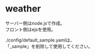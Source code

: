 # weather
サーバー側はnode.jsで作成。  
フロント側はejsを使用。  

./config/default_sample.yamlは、  
「_sample」を削除して使用してください。  
